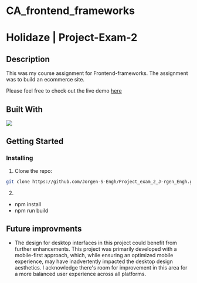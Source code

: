 # CA_frontend_frameworks

# Holidaze | Project-Exam-2

## Description

This was my course assignment for Frontend-frameworks. The assignment was to build an ecommerce site. 

Please feel free to check out the live demo [here](https://grand-sundae-549d05.netlify.app/)

## Built With

<p>
  <a href="https://skillicons.dev">
    <img src="https://skillicons.dev/icons?i=react,sass,github,vscode,figma" />
  </a>
</p>

## Getting Started

### Installing

1. Clone the repo:

```bash
git clone https://github.com/Jorgen-S-Engh/Project_exam_2_J-rgen_Engh.git
```

2.

- npm install
- npm run build


## Future improvments

- The design for desktop interfaces in this project could benefit from further enhancements. This project was primarily developed with a mobile-first approach, which, while ensuring an optimized mobile experience, may have inadvertently impacted the desktop design aesthetics. I acknowledge there's room for improvement in this area for a more balanced user experience across all platforms.
